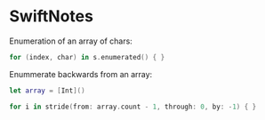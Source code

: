 # SwiftNotes

Enumeration of an array of chars:

``` Swift
for (index, char) in s.enumerated() { }
```


Enummerate backwards from an array:
``` Swift
let array = [Int]()

for i in stride(from: array.count - 1, through: 0, by: -1) { }
```
